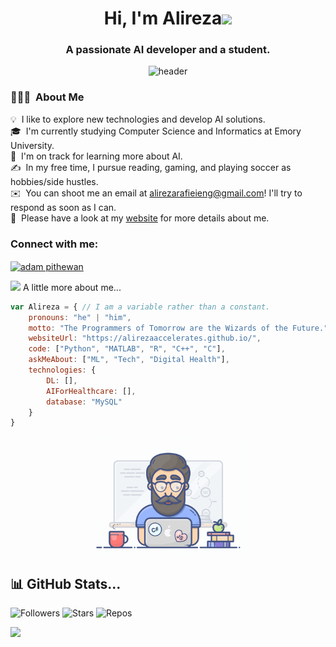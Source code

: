 
<h1 align="center">Hi, I'm Alireza<img width="30px" src="https://raw.githubusercontent.com/iampavangandhi/iampavangandhi/master/gifs/Hi.gif"></h1>
<h3 font-size="20" align="center">A passionate AI developer and a student.</h3>

<div align="center">

![header](https://raw.githubusercontent.com/chiraag-kakar/chiraag-kakar/master/hadder.gif)

</div>

### 👨🏻‍💻 &nbsp;About Me

💡 &nbsp;I like to explore new technologies and develop AI solutions.\
🎓 &nbsp;I'm currently studying Computer Science and Informatics at Emory University.\
🌱 &nbsp;I'm on track for learning more about AI.\
✍️ &nbsp;In my free time, I pursue reading, gaming, and playing soccer as hobbies/side hustles.\
✉️ &nbsp;You can shoot me an email at alirezarafieieng@gmail.com! I'll try to respond as soon as I can.\
📄 &nbsp;Please have a look at my [website](https://alirezaaccelerates.github.io/) for more details about me.


<h3 align="left">Connect with me:</h3>
<p align="left">
  <a href="https://www.linkedin.com/in/alireza-rafiei-ai/" target="blank"><img align="center"
      src="https://raw.githubusercontent.com/rahuldkjain/github-profile-readme-generator/master/src/images/icons/Social/linked-in-alt.svg"
      alt="adam pithewan" height="30" width="40" /></a>
</a>
<div align="center">
</div>
</div>
<img src="https://media.giphy.com/media/VgCDAzcKvsR6OM0uWg/giphy.gif" width="50"> 
</div>
A little more about me...


```javascript
var Alireza = { // I am a variable rather than a constant.
    pronouns: "he" | "him",
    motto: "The Programmers of Tomorrow are the Wizards of the Future.",
    websiteUrl: "https://alirezaaccelerates.github.io/",
    code: ["Python", "MATLAB", "R", "C++", "C"],
    askMeAbout: ["ML", "Tech", "Digital Health"],
    technologies: {
        DL: [],
        AIForHealthcare: [],
        database: "MySQL"
    }
}
```

<div align="center">
<img align="center" style="width:16rem; height:auto" src="https://raw.githubusercontent.com/Elanza-48/Elanza-48/41a4790484e268102dfdab2b7c59d440d3ffafab/resources/img/geek.gif" />
</div>


## 📊 GitHub Stats...

![Followers](https://img.shields.io/github/followers/AlirezaAccelerates?style=social)
![Stars](https://img.shields.io/github/stars/AlirezaAccelerates?style=social)
![Repos](https://badges.pufler.dev/repos/AlirezaAccelerates)




<img src="http://github-readme-streak-stats.herokuapp.com?user=AlirezaRafiei9&theme=dark" width="700"></img>

</div>
